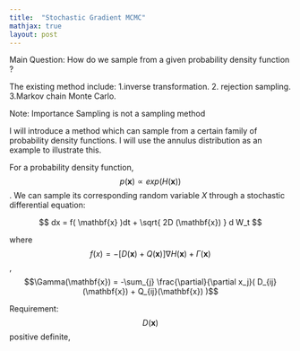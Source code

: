```yaml
---
title:  "Stochastic Gradient MCMC"
mathjax: true
layout: post
---
```



Main Question: How do we sample from a given probability density function ?

The existing method include: 1.inverse transformation. 2. rejection sampling. 3.Markov chain Monte Carlo.

Note: Importance Sampling is not a sampling method

I will introduce a method which can sample from a certain family of probability density functions. I will use the annulus distribution as an example to illustrate this.

For a probability density function, $$p(\mathbf{x})\propto exp(H(\mathbf{x}))$$. We can sample its corresponding random variable $X$ through a stochastic differential equation: 

$$ dx = f( \mathbf{x} )dt + \sqrt{ 2D (\mathbf{x}) } d W_t $$

where $$f(x) = -[ D(\mathbf{x}) + Q(\mathbf{x}) ]\nabla H(\mathbf{x}) + \Gamma(\mathbf{x})$$, $$\Gamma(\mathbf{x}) = -\sum_{j} \frac{\partial}{\partial x_j}( D_{ij}(\mathbf{x}) + Q_{ij}(\mathbf{x}) )$$

Requirement: $$D(\mathbf{x})$$ positive definite, 


